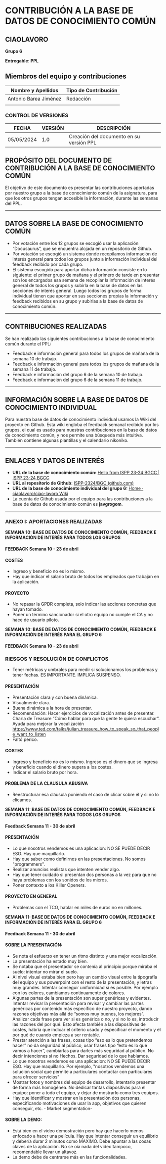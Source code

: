 # CONTRIBUCIÓN A LA BASE DE DATOS DE CONOCIMIENTO COMÚN


## CIAOLAVORO
**Grupo 6**


**Entregable: PPL**


## Miembros del equipo y contribuciones
| Nombre y Apellidos | Tipo de Contribución |
|---------------------|-----------------------|
| Antonio Barea Jiménez         | Redacción             |
|         |             |


### CONTROL DE VERSIONES
| FECHA      | VERSIÓN | DESCRIPCIÓN                                      |
|------------|---------|--------------------------------------------------|
| 05/05/2024 | 1.0     | Creación del documento en su versión PPL    |


## PROPÓSITO DEL DOCUMENTO DE CONTRIBUCIÓN A LA BASE DE CONOCIMIENTO COMÚN
El objetivo de este documento es presentar las contribuciones aportadas por nuestro grupo a la base de conocimiento común de la asignatura, para que los otros grupos tengan accesible la información, durante las semanas del PPL.


---


## DATOS SOBRE LA BASE DE CONOCIMIENTO COMÚN
- Por votación entre los 12 grupos se escogió usar la aplicación “Docusaurus”, que se encuentra alojada en un repositorio de Github.
- Por votación se escogió un sistema donde recopilamos información de interés general para todos los grupos junto a información individual del feedback recibido por cada grupo.
- El sistema escogido para aportar dicha información consiste en lo siguiente: el primer grupo de mañana y el primero de tarde en presentar son los encargados esa semana de recopilar la información de interés general de todos los grupos y subirla en la base de datos en las secciones de interés general. Luego todos los grupos de forma individual tienen que aportar en sus secciones propias la información y feedback recibidos en su grupo y subirlas a la base de datos de conocimiento común.


---


## CONTRIBUCIONES REALIZADAS
Se han realizado las siguientes contribuciones a la base de conocimiento común durante el PPL:
- Feedback e información general para todos los grupos de mañana de la semana 10 de trabajo.
- Feedback e información general para todos los grupos de mañana de la semana 11 de trabajo.
- Feedback e información del grupo 6 de la semana 10 de trabajo.
- Feedback e información del grupo 6 de la semana 11 de trabajo.


---


## INFORMACIÓN SOBRE LA BASE DE DATOS DE CONOCIMIENTO INDIVIDUAL
Para nuestra base de datos de conocimiento individual usamos la Wiki del proyecto en Github. Esta wiki engloba el feedback semanal recibido por los grupos, el cual es usado para nuestras contribuciones en la base de datos de conocimiento común, y nos permite una búsqueda más intuitiva. También contiene algunas plantillas y el calendario nikoniko.


---


## ENLACES Y DATOS DE INTERÉS
- **URL de la base de conocimiento común:** [Hello from ISPP 23-24 BGCC | ISPP 23-24 BGCC](https://bgcc.vercel.app/)
- **URL al repositorio de Github:** [ISPP-2324/BGC (github.com)](https://github.com/ISPP-2324/BGC)
- **URL de la base de conocimiento individual del grupo 6:** [Home · ciaolavoro/ciao-lavoro Wiki](https://github.com/ciaolavoro/ciao-lavoro/wiki)
- La cuenta de Github usada por el equipo para las contribuciones a la base de datos de conocimiento común es **javgrogom**.


---


### ANEXO I: APORTACIONES REALIZADAS


**SEMANA 10: BASE DE DATOS DE CONOCIMIENTO COMÚN, FEEDBACK E INFORMACIÓN DE INTERÉS PARA TODOS LOS GRUPOS**
#### FEEDBACK Semana 10 - 23 de abril

#### COSTES
+ Ingreso y beneficio no es lo mismo.
+ Hay que indicar el salario bruto de todos los empleados que trabajan en la aplicación.

#### PROYECTO
+ No repasar la GPDR completa, solo indicar las acciones concretas que hayan tomado.
+ Poner un término sancionador si el otro equipo no cumple el CA y no hace de usuario piloto.


**SEMANA 10: BASE DE DATOS DE CONOCIMIENTO COMÚN, FEEDBACK E INFORMACIÓN DE INTERÉS PARA EL GRUPO 6**
#### FEEDBACK Semana 10 - 23 de abril

### RIESGOS Y RESOLUCIÓN DE CONFLICTOS

- Tener métricas y umbrales para medir si solucionamos los problemas y tener fechas. ES IMPORTANTE. IMPLICA SUSPENSO.

#### PRESENTACIÓN

- Presentación clara y con buena dinámica.
- Visualmente clara.
- Buena dinámica a la hora de presentar.
- Recomendación: Hacer ejercicios de vocalización antes de presentar. Charla de Treasure “Cómo hablar para que la gente te quiera escuchar”. Ayuda para mejorar la vocalización https://www.ted.com/talks/julian_treasure_how_to_speak_so_that_people_want_to_listen
- Faltó perico.

#### COSTES

- Ingreso y beneficio no es lo mismo. Ingreso es el dinero que se ingresa y beneficio cuando el dinero supera a los costes.
- Indicar el salario bruto por hora.

#### PROBLEMA DE LA CLAUSULA ABUSIVA

- Reestructurar esa cláusula poniendo el caso de clicar sobre él y si no lo clicamos.



**SEMANA 11: BASE DE DATOS DE CONOCIMIENTO COMÚN, FEEDBACK E INFORMACIÓN DE INTERÉS PARA TODOS LOS GRUPOS**
#### Feedback Semana 11 - 30 de abril


#### PRESENTACIÓN
+ Lo que nosotros vendemos es una aplicacion: NO SE PUEDE DECIR ESO. Hay que maquillarlo.
+ Hay que saber como definirnos en las presentaciones. No somos "programmers".
+ Realizar anuncios realistas que intenten vender algo.
+ Hay que tener cuidado si presentan dos personas a la vez para que no haya problemas con los sonidos de los micros.
+ Poner contexto a los Killer Openers.

#### PROYECTO EN GENERAL
+ Problemas con el TCO, hablar en miles de euros no en millones.


**SEMANA 11: BASE DE DATOS DE CONOCIMIENTO COMÚN, FEEDBACK E INFORMACIÓN DE INTERÉS PARA EL GRUPO 6**
#### Feedback Semana 11 - 30 de abril

#### SOBRE LA PRESENTACIÓN:
- Se nota el esfuerzo en tener un ritmo distinto y una mejor vocalización.
- La presentación ha estado muy bien.
- Se notaba que el presentador se contenía al principio porque miraba el suelo: intentar no mirar el suelo.
- Al nivel visual estaba bien pero hay un cambio visual entre la tipografía del equipo y sus powerpoint con el resto de la presentación, y letras muy grandes. Intentar conseguir uniformidad si es posible. Por ejemplo con los colores, cambiamos continuamente de colores.
- Algunas partes de la presentación son super genéricas y evidentes. Intentar revisar la presentación para revisar y cambiar las partes genéricas por contenido más específico de nuestro proyecto, dando razones objetivas más allá de “somos muy buenos, los mejores”. Analizar cada frase para ver si es genérica o no, y si no lo es, introducir las razones del por qué. Esto afecta también a las diapositivas de costes, habría que indicar el criterio usado y especificar el momento y el por qué de cuando empieza a ser rentable.
- Prestar atención a las frases, cosas tipo “eso es lo que pretendemos hacer” no da seguridad al público, usar frases tipo “esto es lo que vamos a hacer”, cambiarlas para darles más seguridad al público. No decir intenciones si no Hechos. Dar seguridad de lo que hablamos.
- Lo que nosotros vendemos es una aplicacion: NO SE PUEDE DECIR ESO. Hay que maquillarlo. Por ejemplo, "nosotros vendemos una solución social que permite a particulares contactar con particulares para ofrecer servicios"
- Mostrar fotos y nombres del equipo de desarrollo, intentarlo presentar de forma más homogénea. No dedicar tantas diapositivas para el equipo: poner a todo el equipo, y dejar de mostrarlo como tres equipos.
- Hay que identificar y mostrar en la presentación dos personas, especificando motivaciones de usar la app, objetivos que quieren conseguir, etc. - Market segmentation-

#### SOBRE LA DEMO:

- Está bien en el video demostración pero hay que hacerlo menos enfocado a hacer una película. Hay que intentar conseguir un equilibrio y debería durar 2 minutos como MAXIMO. Debe apuntar a las cosas claves de la aplicación. No se oía nada del video tampoco, recomendable llevar un altavoz.
- La demo debe de centrarse más en las funcionalidades.

